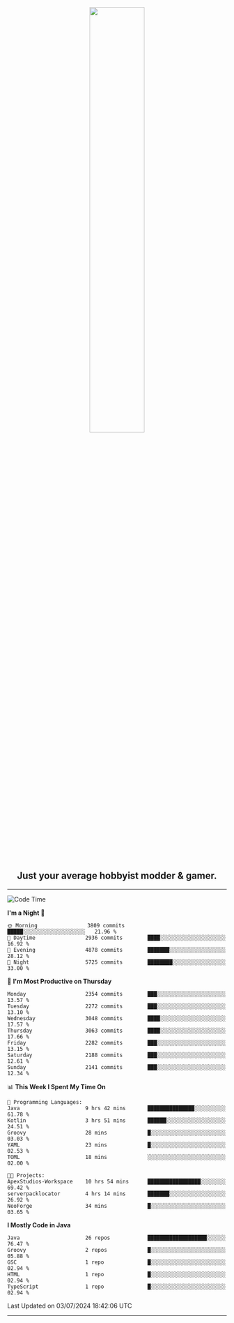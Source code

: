 <div align="center">
  <a href="https://apexmodder.xyz/"><img width="50%" height="50%" src="https://i.imgur.com/pc4HkGz.png"></a>
</div>
<h2 align="center">Just your average hobbyist modder & gamer.</h2>

---

<!--START_SECTION:waka-->
![Code Time](http://img.shields.io/badge/Code%20Time-1%2C265%20hrs%2052%20mins-blue)

**I'm a Night 🦉** 

```text
🌞 Morning                3809 commits        █████░░░░░░░░░░░░░░░░░░░░   21.96 % 
🌆 Daytime                2936 commits        ████░░░░░░░░░░░░░░░░░░░░░   16.92 % 
🌃 Evening                4878 commits        ███████░░░░░░░░░░░░░░░░░░   28.12 % 
🌙 Night                  5725 commits        ████████░░░░░░░░░░░░░░░░░   33.00 % 
```
📅 **I'm Most Productive on Thursday** 

```text
Monday                   2354 commits        ███░░░░░░░░░░░░░░░░░░░░░░   13.57 % 
Tuesday                  2272 commits        ███░░░░░░░░░░░░░░░░░░░░░░   13.10 % 
Wednesday                3048 commits        ████░░░░░░░░░░░░░░░░░░░░░   17.57 % 
Thursday                 3063 commits        ████░░░░░░░░░░░░░░░░░░░░░   17.66 % 
Friday                   2282 commits        ███░░░░░░░░░░░░░░░░░░░░░░   13.15 % 
Saturday                 2188 commits        ███░░░░░░░░░░░░░░░░░░░░░░   12.61 % 
Sunday                   2141 commits        ███░░░░░░░░░░░░░░░░░░░░░░   12.34 % 
```


📊 **This Week I Spent My Time On** 

```text
💬 Programming Languages: 
Java                     9 hrs 42 mins       ███████████████░░░░░░░░░░   61.78 % 
Kotlin                   3 hrs 51 mins       ██████░░░░░░░░░░░░░░░░░░░   24.51 % 
Groovy                   28 mins             █░░░░░░░░░░░░░░░░░░░░░░░░   03.03 % 
YAML                     23 mins             █░░░░░░░░░░░░░░░░░░░░░░░░   02.53 % 
TOML                     18 mins             ░░░░░░░░░░░░░░░░░░░░░░░░░   02.00 % 

🐱‍💻 Projects: 
ApexStudios-Workspace    10 hrs 54 mins      █████████████████░░░░░░░░   69.42 % 
serverpacklocator        4 hrs 14 mins       ███████░░░░░░░░░░░░░░░░░░   26.92 % 
NeoForge                 34 mins             █░░░░░░░░░░░░░░░░░░░░░░░░   03.65 % 
```

**I Mostly Code in Java** 

```text
Java                     26 repos            ███████████████████░░░░░░   76.47 % 
Groovy                   2 repos             █░░░░░░░░░░░░░░░░░░░░░░░░   05.88 % 
GSC                      1 repo              █░░░░░░░░░░░░░░░░░░░░░░░░   02.94 % 
HTML                     1 repo              █░░░░░░░░░░░░░░░░░░░░░░░░   02.94 % 
TypeScript               1 repo              █░░░░░░░░░░░░░░░░░░░░░░░░   02.94 % 
```




 Last Updated on 03/07/2024 18:42:06 UTC
<!--END_SECTION:waka-->

---
